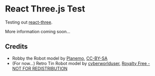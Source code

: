 # React Three.js Test

Testing out [react-three](https://github.com/Izzimach/react-three).

More information coming soon...

## Credits

* Robby the Robot model by [Planemo](http://www.blendswap.com/user/planemo), [CC-BY-SA](http://creativecommons.org/licenses/by-sa/3.0/)
* (For now...) Retro Tin Robot model by [cyberworlduser](http://www.turbosquid.com/3d-models/max-toy-robot/706363), [Royalty Free - NOT FOR REDISTRIBUTION](http://support.turbosquid.com/entries/31030006-Royalty-Free-License)
